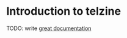# Introduction to telzine

TODO: write [great documentation](http://jacobian.org/writing/what-to-write/)
